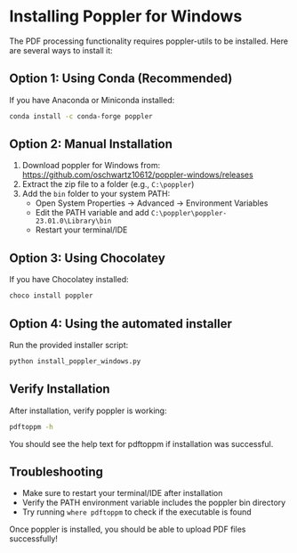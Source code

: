 # Installing Poppler for Windows

The PDF processing functionality requires poppler-utils to be installed. Here are several ways to install it:

## Option 1: Using Conda (Recommended)
If you have Anaconda or Miniconda installed:
```bash
conda install -c conda-forge poppler
```

## Option 2: Manual Installation
1. Download poppler for Windows from: https://github.com/oschwartz10612/poppler-windows/releases
2. Extract the zip file to a folder (e.g., `C:\poppler`)
3. Add the `bin` folder to your system PATH:
   - Open System Properties → Advanced → Environment Variables
   - Edit the PATH variable and add `C:\poppler\poppler-23.01.0\Library\bin`
   - Restart your terminal/IDE

## Option 3: Using Chocolatey
If you have Chocolatey installed:
```bash
choco install poppler
```

## Option 4: Using the automated installer
Run the provided installer script:
```bash
python install_poppler_windows.py
```

## Verify Installation
After installation, verify poppler is working:
```bash
pdftoppm -h
```

You should see the help text for pdftoppm if installation was successful.

## Troubleshooting
- Make sure to restart your terminal/IDE after installation
- Verify the PATH environment variable includes the poppler bin directory
- Try running `where pdftoppm` to check if the executable is found

Once poppler is installed, you should be able to upload PDF files successfully!
